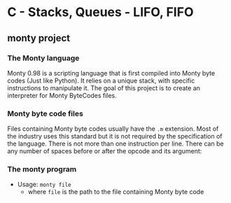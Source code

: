 # C - Stacks, Queues - LIFO, FIFO
## monty project
### The Monty language
Monty 0.98 is a scripting language that is first compiled into Monty byte codes (Just like Python). 
It relies on a unique stack, with specific instructions to manipulate it. 
The goal of this project is to create an interpreter for Monty ByteCodes files.
### Monty byte code files
Files containing Monty byte codes usually have the `.m` extension. Most of the industry uses this standard but it is not required by the specification of the language. 
There is not more than one instruction per line. 
There can be any number of spaces before or after the opcode and its argument:

### The monty program
* Usage: `monty file`
  * where `file` is the path to the file containing Monty byte code
